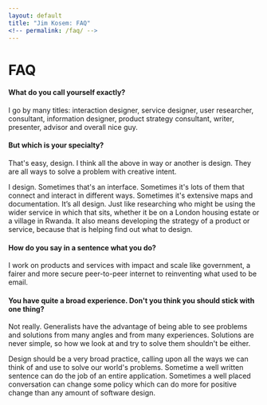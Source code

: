 ```yaml
---
layout: default
title: "Jim Kosem: FAQ"
<!-- permalink: /faq/ -->
---
```


# FAQ

#### What do you call yourself exactly?

I go by many titles: interaction designer, service designer, user researcher, consultant, information designer, product strategy consultant, writer, presenter, advisor and overall nice guy.

#### But which is your specialty?

That's easy, design. I think all the above in way or another is design. They are all ways to solve a problem with creative intent.

I design. Sometimes that's an interface. Sometimes it's lots of them that connect and interact in different ways. Sometimes it's extensive maps and documentation. It’s all design. Just like researching who might be using the wider service in which that sits, whether it be on a London housing estate or a village in Rwanda. It also means developing the strategy of a product or service, because that is helping find out what to design.

#### How do you say in a sentence what you do?

I work on products and services with impact and scale like government, a fairer and more secure peer-to-peer internet to reinventing what used to be email.

#### You have quite a broad experience. Don't you think you should stick with one thing?

Not really. Generalists have the advantage of being able to see problems and solutions from many angles and from many experiences. Solutions are never simple, so how we look at and try to solve them shouldn't be either.

Design should be a very broad practice, calling upon all the ways we can think of and use to solve our world's problems. Sometime a well written sentence can do the job of an entire application. Sometimes a well placed conversation can change some policy which can do more for positive change than any amount of software design.
